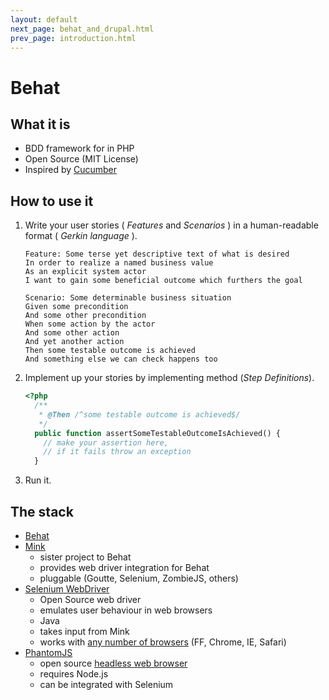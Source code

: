 ```yaml
---
layout: default
next_page: behat_and_drupal.html
prev_page: introduction.html
---
```


# Behat

## What it is

* BDD framework for in PHP
* Open Source (MIT License)
* Inspired by [Cucumber](http://cukes.info/)

## How to use it

1. Write your user stories ( _Features_ and _Scenarios_ ) in a human-readable format ( _Gerkin language_ ).

    ```gherkin
    Feature: Some terse yet descriptive text of what is desired
    In order to realize a named business value
    As an explicit system actor
    I want to gain some beneficial outcome which furthers the goal

    Scenario: Some determinable business situation
    Given some precondition
    And some other precondition
    When some action by the actor
    And some other action
    And yet another action
    Then some testable outcome is achieved
    And something else we can check happens too
    ```

2. Implement up your stories by implementing method (_Step Definitions_).

    ```php
    <?php
      /**
       * @Then /^some testable outcome is achieved$/
       */
      public function assertSomeTestableOutcomeIsAchieved() {
        // make your assertion here,
        // if it fails throw an exception
      }
    ```

3. Run it.

## The stack

* [Behat](http://behat.org/)
* [Mink](http://mink.behat.org/)
    * sister project to Behat
    * provides web driver integration for Behat
    * pluggable (Goutte, Selenium, ZombieJS, others)
* [Selenium WebDriver](http://docs.seleniumhq.org/)
    * Open Source web driver
    * emulates user behaviour in web browsers
    * Java
    * takes input from Mink
    * works with [any number of browsers](http://docs.seleniumhq.org/about/platforms.jsp#browsers) (FF, Chrome, IE, Safari)
*  [PhantomJS](http://phantomjs.org/)
    * open source [headless web browser](http://blog.arhg.net/2009/10/what-is-headless-browser.html)
    * requires Node.js
    * can be integrated with Selenium

